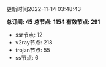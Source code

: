 更新时间2022-11-14 03:48:43

**总订阅: 45**
**总节点: 1154**
**有效节点: 291**
- ssr节点: 12
- v2ray节点: 218
- trojan节点: 55
- ss节点: 6
